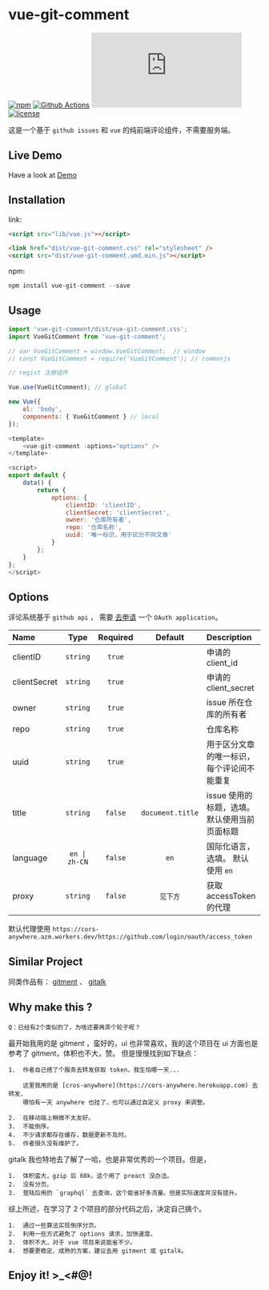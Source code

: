 # vue-git-comment

[![npm][npm_image]][npm_url] [![Github Actions][actions_image]][actions_url] [![gzip][gzip_image]][gzip_url] [![license][license_image]][npm_url]

这是一个基于 `github issues` 和 `vue` 的纯前端评论组件，不需要服务端。

## Live Demo

Have a look at [Demo](https://shalldie.github.io/demos/vue-git-comment/)

## Installation

link:

```html
<script src="lib/vue.js"></script>

<link href="dist/vue-git-comment.css" rel="stylesheet" />
<script src="dist/vue-git-comment.umd.min.js"></script>
```

npm:

```js
npm install vue-git-comment --save
```

## Usage

```js
import 'vue-git-comment/dist/vue-git-comment.css';
import VueGitComment from 'vue-git-comment';

// var VueGitComment = window.VueGitComment;  // window
// const VueGitComment = require('VueGitComment'); // commonjs
```

```js
// regist 注册组件

Vue.use(VueGitComment); // global

new Vue({
    el: 'body',
    components: { VueGitComment } // local
});
```

```js
<template>
    <vue-git-comment :options="options" />
</template>

<script>
export default {
    data() {
        return {
            options: {
                clientID: 'clientID',
                clientSecret: 'clientSecret',
                owner: '仓库所有者',
                repo: '仓库名称',
                uuid: '唯一标识，用于区分不同文章'
            }
        };
    }
};
</script>
```

## Options

评论系统基于 `github api` ， 需要 [去申请](https://github.com/settings/applications/new) 一个 `OAuth application`。

| Name         |     Type      | Required |     Default      | Description                                   |
| :----------- | :-----------: | :------: | :--------------: | :-------------------------------------------- |
| clientID     |   `string`    |  `true`  |                  | 申请的 client_id                              |
| clientSecret |   `string`    |  `true`  |                  | 申请的 client_secret                          |
| owner        |   `string`    |  `true`  |                  | issue 所在仓库的所有者                        |
| repo         |   `string`    |  `true`  |                  | 仓库名称                                      |
| uuid         |   `string`    |  `true`  |                  | 用于区分文章的唯一标识，每个评论间不能重复    |
| title        |   `string`    | `false`  | `document.title` | issue 使用的标题，选填。 默认使用当前页面标题 |
| language     | `en \| zh-CN` | `false`  |       `en`       | 国际化语言，选填。 默认使用 `en`              |
| proxy        |   `string`    | `false`  |     `见下方`     | 获取 accessToken 的代理                       |

默认代理使用 `https://cors-anywhere.azm.workers.dev/https://github.com/login/oauth/access_token`

## Similar Project

同类作品有： [gitment](https://github.com/imsun/gitment) 、 [gitalk](https://github.com/gitalk/gitalk)

## Why make this ?

    Q：已经有2个类似的了，为啥还要再弄个轮子呢？

最开始我用的是 gitment ，蛮好的，ui 也非常喜欢，我的这个项目在 ui 方面也是参考了 gitment，体积也不大，赞。
但是慢慢找到如下缺点：

    1.  作者自己搭了个服务去转发获取 token，我生怕哪一天...

        这里我用的是 [cros-anywhere](https://cors-anywhere.herokuapp.com) 去转发，
        哪怕有一天 anywhere 也挂了，也可以通过自定义 proxy 来调整。

    2.  在移动端上稍微不太友好。
    3.  不能倒序。
    4.  不少请求都存在缓存，数据更新不及时。
    5.  作者很久没有维护了。

gitalk 我也特地去了解了一哈，也是非常优秀的一个项目。但是，

    1.  体积蛮大，gzip 后 60k，这个用了 preact 没办法。
    2.  没有分页。
    3.  登陆后用的 `graphql` 去查询，这个能省好多流量。但是实际速度并没有提升。

综上所述，在学习了 2 个项目的部分代码之后，决定自己搞个。

    1.  通过一些算法实现倒序分页。
    2.  利用一些方式避免了 options 请求，加快速度。
    3.  体积不大，对于 vue 项目来说能省不少。
    4.  想要更稳定、成熟的方案，建议去用 gitment 或 gitalk。

## Enjoy it! >\_<#@!

[npm_image]: https://img.shields.io/npm/v/vue-git-comment.svg
[npm_url]: https://www.npmjs.com/package/vue-git-comment
[actions_image]: https://github.com/shalldie/vue-git-comment/actions/workflows/node.js.yml/badge.svg
[actions_url]: https://github.com/shalldie/vue-git-comment/actions
[gzip_image]: https://img.badgesize.io/https://cdn.jsdelivr.net/npm/vue-git-comment@0.0.16/dist/vue-git-comment.umd.min.js?compression=gzip
[gzip_url]: https://cdn.jsdelivr.net/npm/vue-git-comment@0.0.16/dist/vue-git-comment.umd.min.js
[license_image]: https://img.shields.io/npm/l/vue-git-comment.svg
